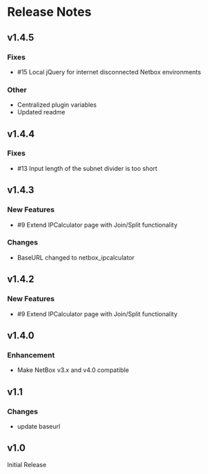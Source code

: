 # Release Notes
## v1.4.5
### Fixes
* #15 Local jQuery for internet disconnected Netbox environments
### Other
* Centralized plugin variables
* Updated readme

## v1.4.4
### Fixes
* #13 Input length of the subnet divider is too short

## v1.4.3
### New Features
* #9 Extend IPCalculator page with Join/Split functionality
### Changes
* BaseURL changed to netbox_ipcalculator

## v1.4.2
### New Features
* #9 Extend IPCalculator page with Join/Split functionality

## v1.4.0
### Enhancement
* Make NetBox v3.x and v4.0 compatible

## v1.1
### Changes
* update baseurl

## v1.0
Initial Release
